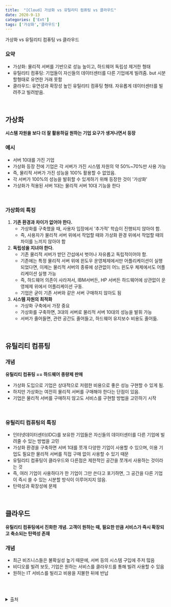 ```yaml
---
title:  "[Cloud] 가상화 vs 유틸리티 컴퓨팅 vs 클라우드"
date: 2020-9-13
categories: ['Ext']
tags: ['가상화','클라우드']
---
```

가상화 vs 유틸리티 컴퓨팅 vs 클라우드

### 요약

- 가상화: 물리적 서버를 기반으로 성능 높이고, 하드웨어 독립성 제거한 형태
- 유틸리티 컴퓨팅: 기업들이 자신들의 데이터센터를 다른 기업에게 빌려줌. but 시분할형태로 유연한 거래 못함
- 클라우드: 유연성과 확장성 높인 유틸리티 컴퓨팅 형태. 자유롭게 데이터센터를 빌려주고 빌려받음.
<br>

## 가상화
**시스템 자원을 보다 더 잘 활용하길 원하는 기업 요구가 생겨나면서 등장**

### 예시
- 서버 10대를 가진 기업
- 가상화 등장 전에 기업은 각 서버가 가진 시스템 자원의 약 50%~70%만 사용 가능
- 즉, 물리적 서버가 가진 성능을 100% 활용할 수 없었음. 
- 각 서버가 100%의 성능을 발휘할 수 있게하기 위해 등장한 것이 '가상화'
- 가상화가 적용된 서버 1대는 물리적 서버 10대 기능을 한다
<br>

### 가상화의 특징
1. **기존 환경과 차이가 없어야 한다.**
   - 가상화를 구축했을 때, 사용자 입장에서 '추가적' 학습이 진행되지 않아야 함.
   - 즉, 사용자가 물리적 서버 위에서 작업할 때와 가상화 환경 위에서 작업할 때의 차이를 느끼지 않아야 함
 2. **독립성을 지녀야 한다.**
    - 기존 물리적 서버가 받던 간섭에서 벗어나 자유롭고 독립적이어야 함.
    - 기존에는 특정 물리적 서버 위에 윈도우 운영체제에서만 어플리케이션이 실행되었다면, 이제는 물리적 서버의 종류에 상관없이 어느 윈도우 체제에서도 어플리케이션 실행 가능
    - 즉, 하드웨어 의존이 사라져서, IBM서버든, HP 서버든 하드웨어에 상관없이 운영체제 위에서 어플리케이션 구동.
    - 기업은 굳이 기존 서버와 같은 서버 구매하지 않아도 됨
3. **시스템 자원의 최적화**
   - 가상화 구축에서 가장 중요
   -  가상화를 구축하면, 3대의 서버로 물리적 서버 10대의 성능을 발휘 가능
   - 서버가 줄어들면, 관련 공간도 줄어들고, 하드웨어 유지보수 비용도 줄어듦.

<br>

## 유틸리티 컴퓨팅
### 개념
 **유틸리티 컴퓨팅 == 하드웨어 종량제 판매**

- 가상화 도입으로 기업은 상대적으로 저렴한 비용으로 좋은 성능 구현할 수 있게 됨. 
- 하지만 가상화는 여전히 물리적 서버를 구매해야 한다는 단점이 있음. 
- 기업은 물리적 서버를 구매하지 않고도 서비스를 구현할 방법을 고민하기 시작

<br>

### 유틸리티 컴퓨팅의 특징
- 인터넷데이터센터(IDC)를 보유한 기업들은 자신들의 데이터센터를 다른 기업에 빌려줄 수 있는 방법을 고민
- 가상화 환경을 구축하면 서버 1대를 쪼개 다양한 기업이 사용할 수 있으며, 이용 기업도 필요한 물리적 서버를 직접 구매 없이 사용할 수 있기 때문
- 유틸리티 컴퓨팅이 클라우드와 다른점은 제한적인 공간을 쪼개서 사용하는 것이라는 것
- 즉, 여러 기업이 사용하다가 한 기업이 그만 쓴다고 포기하면, 그 공간을 다른 기업이 즉시 쓸 수 있는 시분할 방식이 이루어지지 않음.
- 탄력성과 확장성에 문제

<br>

## 클라우드

**유틸리티 컴퓨팅에서 진화한 개념. 고객이 원하는 때, 필요한 만큼 서비스가 즉시 확장되고 축소되는 탄력성 존재**

### 개념
- 최근 비즈니스들은 불확실성 높기 때문에, 서버 등의 시스템 구입에 주저 많음
- 비디오를 빌려 보듯, 기업은 원하는 서비스를 클라우드를 통해 빌려 사용할 수 있음
- 원하는 IT 서비스를 빌리고 비용을 지불한 뒤에 반납

<br><br>


<details>
<summary>출처</summary>

http://www.bloter.net/archives/81879<br>

</details>

